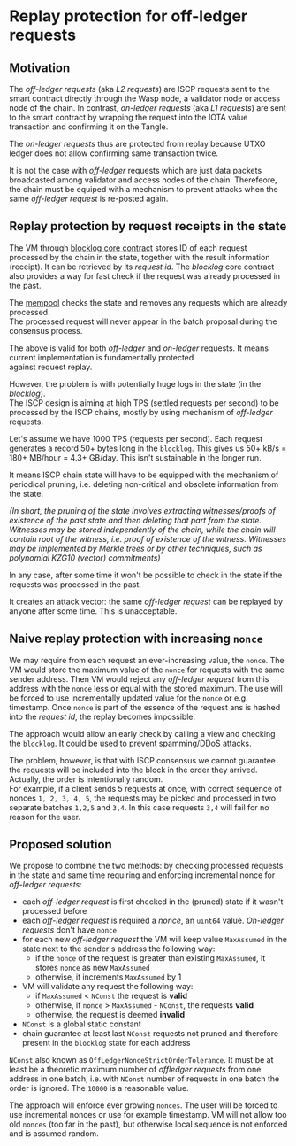 # Replay protection for off-ledger requests

## Motivation

The _off-ledger requests_ (aka _L2 requests_) are ISCP requests sent to the smart contract directly
through the Wasp node, a validator node or access node of the chain. In contrast, _on-ledger requests_ (aka _L1 requests_)
are sent to the smart contract by wrapping the request into the IOTA value transaction and confirming it on the Tangle.

The _on-ledger requests_ thus are protected from replay because UTXO ledger does not allow confirming same transaction twice.

It is not the case with _off-ledger_ requests which are just data packets broadcasted among validator
and access nodes of the chain. Therefeore, the chain must be equiped with a mechanism to prevent attacks when the
same _off-ledger request_ is re-posted again.

## Replay protection by request receipts in the state

The VM through [blocklog core contract](../../packages/vm/core/blocklog/interface.go) stores ID of each request processed
by the chain in the state, together with the result information (receipt). It can be retrieved by its _request id_.
The _blocklog_ core contract also provides a way for fast check if the request was already processed in the past.

The [mempool](../../packages/chain/mempool/mempool.go#L116) checks the state and removes any requests which are already processed.  
The processed request will never appear in the batch proposal during the consensus process.

The above is valid for both _off-ledger_ and _on-ledger_ requests. It means current implementation is fundamentally protected  
against request replay.

However, the problem is with potentially huge logs in the state (in the _blocklog_).  
The ISCP design is aiming at high TPS (settled requests per second) to be processed by the ISCP chains, mostly by using mechanism of _off-ledger_ requests.

Let's assume we have 1000 TPS (requests per second). Each request generates a record 50+ bytes long in the `blocklog`.
This gives us 50+ kB/s = 180+ MB/hour = 4.3+ GB/day. This isn't sustainable in the longer run.

It means ISCP chain state will have to be equipped with the mechanism of periodical pruning, i.e. deleting non-critical and obsolete information from the state.

_(In short, the pruning of the state involves extracting witnesses/proofs of existence of the past state
and then deleting that part from the state. Witnesses may be stored independently of the chain, while the chain will contain
root of the witness, i.e. proof of existence of the witness.
Witnesses may be implemented by Merkle trees or by other techniques, such as polynomial KZG10 (vector) commitments)_

In any case, after some time it won't be possible to check in the state if the requests was processed in the past.

It creates an attack vector: the same _off-ledger request_ can be replayed by anyone after some time. This is unacceptable.

## Naive replay protection with increasing `nonce`

We may require from each request an ever-increasing value, the `nonce`. The VM would store the maximum value of the `nonce`
for requests with the same sender address. Then VM would reject any _off-ledger request_ from this address with the
`nonce` less or equal with the stored maximum. The use will be forced to use incrementally updated value for the `nonce` or
e.g. timestamp. Once `nonce` is part of the essence of the request ans is hashed into the _request id_, the replay becomes impossible.

The approach would allow an early check by calling a view and checking the `blocklog`. It could be used to prevent spamming/DDoS attacks.

The problem, however, is that with ISCP consensus we cannot guarantee the requests will be included into the block in
the order they arrived. Actually, the order is intentionally random.  
For example, if a client sends 5 requests at once, with correct sequence of nonces `1, 2, 3, 4, 5`, the requests may be
picked and processed in two separate batches `1,2,5` and `3,4`.
In this case requests `3,4` will fail for no reason for the user.

## Proposed solution

We propose to combine the two methods: by checking processed requests in the state and same time requiring and enforcing
incremental nonce for _off-ledger requests_:

* each _off-ledger request_ is first checked in the (pruned) state if it wasn't processed before
* each _off-ledger request_ is required a _nonce_, an `uint64` value. _On-ledger requests_ don't have `nonce`
* for each new _off-ledger request_ the VM will keep value `MaxAssumed` in the state next to the sender's address the following way:
  * if the `nonce` of the request is greater than existing `MaxAssumed`, it stores `nonce` as new `MaxAssumed`
  * otherwise, it increments `MaxAssumed` by 1
* VM will validate any request the following way:
  * if `MaxAssumed` < `NConst` the request is **valid**
  * otherwise, if `nonce` > `MaxAssumed` - `NConst`, the requests **valid**
  * otherwise, the request is deemed **invalid**
* `NConst` is a global static constant
* chain guarantee at least last `NConst` requests not pruned and therefore present in the `blocklog` state for each address

`NConst` also known as `OffLedgerNonceStrictOrderTolerance`. It must be at least be a theoretic maximum number of
_offledger requests_ from one address in one batch, i.e. with `NConst` number of requests in one batch the order is ignored.
The `10000` is a reasonable value.

The approach will enforce ever growing `nonces`. The user will be forced to use incremental nonces or use for example timestamp.
VM will not allow too old `nonces` (too far in the past), but otherwise local sequence is not enforced and is assumed random.
